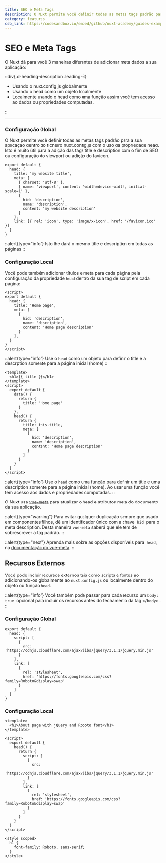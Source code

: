 ```yaml
---
title: SEO e Meta Tags
description: O Nuxt permite você definir todas as metas tags padrão para a sua aplicação dentro do ficheiro nuxt.config.js com o uso da propriedade head. Isto é muito útil para a adição das tags title e description com o fim de SEO ou configuração do viewport ou adição do favicon.
category: features
csb_link: https://codesandbox.io/embed/github/nuxt-academy/guides-examples/tree/master/03_features/06_meta_tags_seo?fontsize=14&hidenavigation=1&theme=dark
---
```


# SEO e Meta Tags

O Nuxt dá para você 3 maneiras diferentes de adicionar meta dados a sua aplicação:

::div{.d-heading-description .leading-6}

- Usando o nuxt.config.js globalmente
- Usando o head como um objeto localmente
- Localmente usando o head como uma função assim você tem acesso ao dados ou propriedades computadas.

::

---

### Configuração Global

O Nuxt permite você definir todas as metas tags padrão para a sua aplicação dentro do ficheiro nuxt.config.js com o uso da propriedade head. Isto é muito útil para a adição das tags title e description com o fim de SEO ou configuração do viewport ou adição do favicon.

```js{}[nuxt.config.js]
export default {
  head: {
    title: 'my website title',
    meta: [
      { charset: 'utf-8' },
      { name: 'viewport', content: 'width=device-width, initial-scale=1' },
      {
        hid: 'description',
        name: 'description',
        content: 'my website description'
      }
    ],
    link: [{ rel: 'icon', type: 'image/x-icon', href: '/favicon.ico' }]
  }
}
```

::alert{type="info"}
Isto lhe dará o mesmo title e description em todas as páginas
::

### Configuração Local

Você pode também adicionar títulos e meta para cada página pela configuração da propriedade `head` dentro da sua tag de script em cada página:

```js{}[pages/index.vue]
<script>
export default {
  head: {
    title: 'Home page',
    meta: [
      {
        hid: 'description',
        name: 'description',
        content: 'Home page description'
      }
    ],
  }
}
</script>
```

::alert{type="info"}
Use o `head` como um objeto para definir o title e a descrption somente para a página inicial (home)
::

```html{}[pages/index.vue]
<template>
  <h1>{{ title }}</h1>
</template>
<script>
  export default {
    data() {
      return {
        title: 'Home page'
      }
    },
    head() {
      return {
        title: this.title,
        meta: [
          {
            hid: 'description',
            name: 'description',
            content: 'Home page description'
          }
        ]
      }
    }
  }
</script>
```

::alert{type="info"}
Use o `head` como uma função para definir um title e uma description somente para a página inicial (home). Ao usar uma função você tem acesso aos dados e propriedades computadas.
::

O Nuxt usa [vue-meta](https://vue-meta.nuxtjs.org/) para atualizar o head e atributos meta do documento da sua aplicação.

::alert{type="warning"}
Para evitar qualquer duplicação sempre que usado em componentes filhos, dê um identificador único com a chave  `hid`  para o meta description. Desta maneira `vue-meta` saberá que ele tem de sobrescrever a tag padrão.
::

::alert{type="next"}
Aprenda mais sobre as opções disponíveis para  `head`, na [documentação do vue-meta](https://vue-meta.nuxtjs.org/api/#metainfo-properties).
::

## Recursos Externos

Você pode incluir recursos externos tais como scripts e fontes ao adicionando-os globalmente ao `nuxt.config.js` ou localmente dentro do objeto ou função `head`.

::alert{type="info"}
Você também pode passar para cada recurso um `body: true`  opcional para incluir os recursos antes do fechamento da tag `</body>` .
::

### Configuração Global

```js{}[nuxt.config.js]
export default {
  head: {
    script: [
      {
        src: 'https://cdnjs.cloudflare.com/ajax/libs/jquery/3.1.1/jquery.min.js'
      }
    ],
    link: [
      {
        rel: 'stylesheet',
        href: 'https://fonts.googleapis.com/css?family=Roboto&display=swap'
      }
    ]
  }
}
```

### Configuração Local

```html{}[pages/index.vue]
<template>
  <h1>About page with jQuery and Roboto font</h1>
</template>

<script>
  export default {
    head() {
      return {
        script: [
          {
            src:
              'https://cdnjs.cloudflare.com/ajax/libs/jquery/3.1.1/jquery.min.js'
          }
        ],
        link: [
          {
            rel: 'stylesheet',
            href: 'https://fonts.googleapis.com/css?family=Roboto&display=swap'
          }
        ]
      }
    }
  }
</script>

<style scoped>
  h1 {
    font-family: Roboto, sans-serif;
  }
</style>
```

